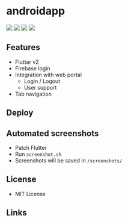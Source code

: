 # androidapp

[![](https://img.shields.io/badge/v2-Flutter-blue.svg)](https://flutter.dev)
[![](https://img.shields.io/badge/Firebase-blue.svg)](https://firebase.google.com)
[![](https://img.shields.io/badge/Dart-blue.svg)](https://dart.dev)
[![](https://img.shields.io/badge/Git-blue.svg)](https://git-scm.com)





## Features
- Flutter v2
- Firebase login
- Integration with web portal
  - Login / Logout
  - User support
- Tab navigation

## Deploy

## Automated screenshots
- Patch Flutter 
- Run `screenshot.sh`
- Screenshots will be saved in `/screenshots/`

## License
- MIT License

## Links

